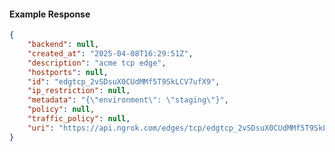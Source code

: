 <!-- Code generated for API Clients. DO NOT EDIT. -->

#### Example Response

```json
{
	"backend": null,
	"created_at": "2025-04-08T16:29:51Z",
	"description": "acme tcp edge",
	"hostports": null,
	"id": "edgtcp_2vSDsuX0CUdMMf5T9SkLCV7ufX9",
	"ip_restriction": null,
	"metadata": "{\"environment\": \"staging\"}",
	"policy": null,
	"traffic_policy": null,
	"uri": "https://api.ngrok.com/edges/tcp/edgtcp_2vSDsuX0CUdMMf5T9SkLCV7ufX9"
}
```
